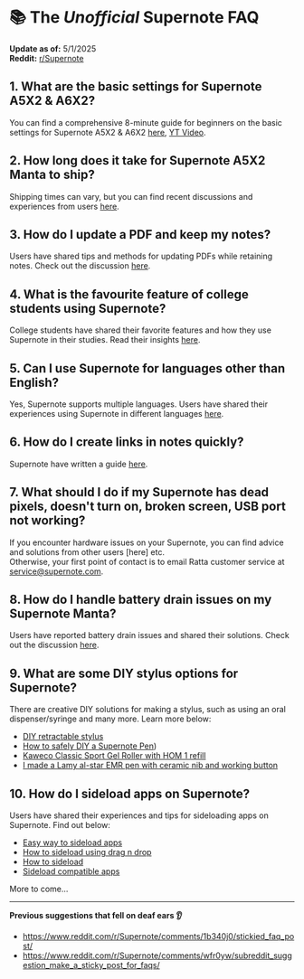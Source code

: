 # 📚 The ***Unofficial*** Supernote FAQ

**Update as of:** 5/1/2025 <br>
**Reddit:** [r/Supernote](https://www.reddit.com/r/Supernote/) <br>

## 1. What are the basic settings for Supernote A5X2 & A6X2?
You can find a comprehensive 8-minute guide for beginners on the basic settings for Supernote A5X2 & A6X2 [here](https://www.reddit.com/r/Supernote/comments/1hi6xsz/supernote_101_basic_settings_for_a5x2_a6x2_manta/), [YT Video](https://www.youtube.com/watch?v=tXdTeUQjMCk).

## 2. How long does it take for Supernote A5X2 Manta to ship?
Shipping times can vary, but you can find recent discussions and experiences from users [here](https://www.reddit.com/r/Supernote/?f=flair_name%3A%22Shipping%22).

## 3. How do I update a PDF and keep my notes?
Users have shared tips and methods for updating PDFs while retaining notes. Check out the discussion [here](https://www.reddit.com/r/Supernote/comments/1htr8io/update_pdf_and_keep_notes/).

## 4. What is the favourite feature of college students using Supernote?
College students have shared their favorite features and how they use Supernote in their studies. Read their insights [here](https://www.reddit.com/r/Supernote/comments/up1rt3/supernote_for_college_students/).

## 5. Can I use Supernote for languages other than English?
Yes, Supernote supports multiple languages. Users have shared their experiences using Supernote in different languages [here](https://www.reddit.com/r/Supernote/comments/111i99j/how_is_working_on_the_supernote_with_another/).

## 6. How do I create links in notes quickly?
Supernote have written a guide [here](https://support.supernote.com/en_US/Tools-Features/inserting-links-to-notebooks).

## 7. What should I do if my Supernote has dead pixels, doesn't turn on, broken screen, USB port not working?
If you encounter hardware issues on your Supernote, you can find advice and solutions from other users [here] etc. <br>
Otherwise, your first point of contact is to email Ratta customer service at service@supernote.com.

## 8. How do I handle battery drain issues on my Supernote Manta?
Users have reported battery drain issues and shared their solutions. Check out the discussion [here](https://www.reddit.com/r/Supernote/comments/14lcv48/battery_issue/).

## 9. What are some DIY stylus options for Supernote?
There are creative DIY solutions for making a stylus, such as using an oral dispenser/syringe and many more. Learn more below:
- [DIY retractable stylus](https://www.reddit.com/r/Supernote/comments/tt1xqb/loving_my_diy_retractable_stylus/)
- [How to safely DIY a Supernote Pen](https://www.reddit.com/r/Supernote/comments/lzl3a1/how_to_safely_diy_a_supernote_pen/))
- [Kaweco Classic Sport Gel Roller with HOM 1 refill](https://www.reddit.com/r/Supernote/comments/1gng55v/kaweco_classic_sport_gel_roller_with_hom_1_refill/)
- [I made a Lamy al-star EMR pen with ceramic nib and working button](https://www.reddit.com/r/Supernote/comments/190kkm4/i_made_a_lamy_alstar_emr_pen_with_ceramic_nib_and/)

## 10. How do I sideload apps on Supernote?
Users have shared their experiences and tips for sideloading apps on Supernote. Find out below:
- [Easy way to sideload apps](https://www.reddit.com/r/Supernote/comments/1ht83jr/a_new_easy_way_to_sideload_apps_on_supernote/)
- [How to sideload using drag n drop](https://github.com/dwongdev/sugoi-supernote/blob/main/Guides/how_to_sideload_ezmode.md)
- [How to sideload](https://github.com/dwongdev/sugoi-supernote/blob/main/Guides/how%20to%20sideload%20supernote.md)
- [Sideload compatible apps](https://github.com/dwongdev/sugoi-supernote/blob/main/Guides/how%20to%20sideload%20supernote.md#compatible-apps)


More to come... <br>

---

**Previous suggestions that fell on deaf ears 👂**
- https://www.reddit.com/r/Supernote/comments/1b340j0/stickied_faq_post/
- https://www.reddit.com/r/Supernote/comments/wfr0yw/subreddit_suggestion_make_a_sticky_post_for_faqs/

